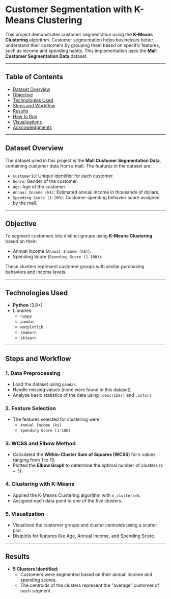# Customer Segmentation with K-Means Clustering

This project demonstrates customer segmentation using the **K-Means Clustering** algorithm. Customer segmentation helps businesses better understand their customers by grouping them based on specific features, such as income and spending habits. This implementation uses the **Mall Customer Segmentation Data** dataset.

---

## Table of Contents
- [Dataset Overview](#dataset-overview)
- [Objective](#objective)
- [Technologies Used](#technologies-used)
- [Steps and Workflow](#steps-and-workflow)
- [Results](#results)
- [How to Run](#how-to-run)
- [Visualizations](#visualizations)
- [Acknowledgments](#acknowledgments)

---

## Dataset Overview

The dataset used in this project is the **Mall Customer Segmentation Data**, containing customer data from a mall. The features in the dataset are:
- `CustomerID`: Unique identifier for each customer.
- `Genre`: Gender of the customer.
- `Age`: Age of the customer.
- `Annual Income (k$)`: Estimated annual income in thousands of dollars.
- `Spending Score (1-100)`: Customer spending behavior score assigned by the mall.

---

## Objective

To segment customers into distinct groups using **K-Means Clustering** based on their:
- Annual Income (`Annual Income (k$)`).
- Spending Score (`Spending Score (1-100)`).

These clusters represent customer groups with similar purchasing behaviors and income levels.

---

## Technologies Used

- **Python** (3.8+)
- Libraries:
  - `numpy`
  - `pandas`
  - `matplotlib`
  - `seaborn`
  - `sklearn`

---

## Steps and Workflow

### 1. **Data Preprocessing**
   - Load the dataset using `pandas`.
   - Handle missing values (none were found in this dataset).
   - Analyze basic statistics of the data using `.describe()` and `.info()`.

### 2. **Feature Selection**
   - The features selected for clustering were:
     - `Annual Income (k$)`
     - `Spending Score (1-100)`

### 3. **WCSS and Elbow Method**
   - Calculated the **Within-Cluster Sum of Squares (WCSS)** for `k` values ranging from 1 to 10.
   - Plotted the **Elbow Graph** to determine the optimal number of clusters (`k = 5`).

### 4. **Clustering with K-Means**
   - Applied the K-Means Clustering algorithm with `n_clusters=5`.
   - Assigned each data point to one of the five clusters.

### 5. **Visualization**
   - Visualized the customer groups and cluster centroids using a scatter plot.
   - Distplots for features like Age, Annual Income, and Spending Score.

---

## Results

- **5 Clusters Identified:**
  - Customers were segmented based on their annual income and spending scores.
  - The centroids of the clusters represent the "average" customer of each segment.


